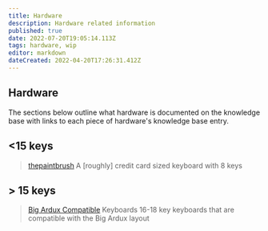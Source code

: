 ```yaml
---
title: Hardware
description: Hardware related information
published: true
date: 2022-07-20T19:05:14.113Z
tags: hardware, wip
editor: markdown
dateCreated: 2022-04-20T17:26:31.412Z
---
```


## Hardware

The sections below outline what hardware is documented on the knowledge base with links to each piece of hardware's knowledge base entry.

## <15 keys

> [thepaintbrush](/hardware/thepaintbrush)
A [roughly] credit card sized keyboard with 8 keys


## > 15 keys

> [Big Ardux Compatible](/hardware/big-ardux)
Keyboards 16-18 key keyboards that are compatible with the Big Ardux layout


